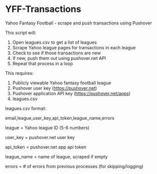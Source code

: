 # YFF-Transactions
Yahoo Fantasy Football - scrape and push transactions using Pushover

This script will:
1. Open leagues.csv to get a list of leagues
2. Scrape Yahoo league pages for transactions in each league
3. Check to see if those transactions are new
4. If new, push them out using pushover.net API
5. Repeat that process in a loop

This requires:
1. Publicly viewable Yahoo fantasy football league
2. Pushover user key (https://pushover.net)
3. Pushover application API key (https://pushover.net/apps)
4. leagues.csv

leagues.csv format:

email,league,user_key,api_token,league_name,errors

league = Yahoo league ID (5-6 numbers)

user_key = pushover.net user key

api_token = pushover.net app api token

league_name = name of league, scraped if empty

errors = # of errors from previous processes (for skipping/logging)
